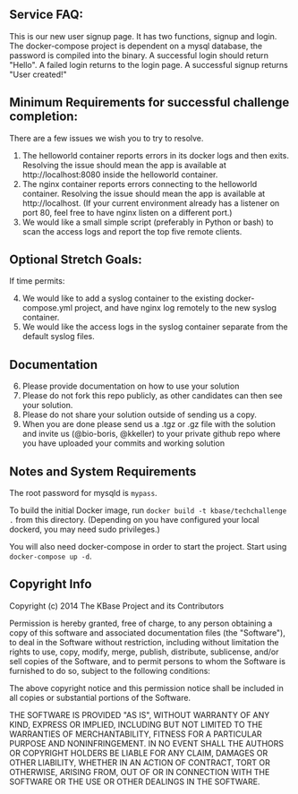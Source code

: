## Service FAQ: 
This is our new user signup page. It has two functions, signup and login.  The docker-compose project is dependent on a mysql database, the password is compiled into the binary.  A successful login should return "Hello".  A failed login returns to the login page.  A successful signup returns "User created!"



## Minimum Requirements for successful challenge completion:
There are a few issues we wish you to try to resolve.

1. The helloworld container reports errors in its docker logs and then exits.  Resolving the issue should mean the app is available at http://localhost:8080 inside the helloworld container.
2. The nginx container reports errors connecting to the helloworld container.  Resolving the issue should mean the app is available at http://localhost.  (If your current environment already has a listener on port 80, feel free to have nginx listen on a different port.)
3. We would like a small simple script (preferably in Python or bash) to scan the access logs and report the top five remote clients.

## Optional Stretch Goals:
If time permits: 

4. We would like to add a syslog container to the existing docker-compose.yml project, and have nginx log remotely to the new syslog container.
5. We would like the access logs in the syslog container separate from the default syslog files.

## Documentation
6. Please provide documentation on how to use your solution
7. Please do not fork this repo publicly, as other candidates can then see your solution.
8. Please do not share your solution outside of sending us a copy.
9. When you are done please send us a .tgz or .gz file with the solution and invite us (@bio-boris, @kkeller) to your private github repo where you have uploaded your commits and working solution

## Notes and System Requirements
The root password for mysqld is `mypass`.

To build the initial Docker image, run `docker build -t kbase/techchallenge .` from this directory.  (Depending on you have configured your local dockerd, you may need sudo privileges.)

You will also need docker-compose in order to start the project.  Start using `docker-compose up -d`.

## Copyright Info
Copyright (c) 2014 The KBase Project and its Contributors

Permission is hereby granted, free of charge, to any person obtaining a copy of this software and associated documentation files (the "Software"), to deal in the Software without restriction, including without limitation the rights to use, copy, modify, merge, publish, distribute, sublicense, and/or sell copies of the Software, and to permit persons to whom the Software is furnished to do so, subject to the following conditions:

The above copyright notice and this permission notice shall be included in all copies or substantial portions of the Software.

THE SOFTWARE IS PROVIDED "AS IS", WITHOUT WARRANTY OF ANY KIND, EXPRESS OR IMPLIED, INCLUDING BUT NOT LIMITED TO THE WARRANTIES OF MERCHANTABILITY, FITNESS FOR A PARTICULAR PURPOSE AND NONINFRINGEMENT. IN NO EVENT SHALL THE AUTHORS OR COPYRIGHT HOLDERS BE LIABLE FOR ANY CLAIM, DAMAGES OR OTHER LIABILITY, WHETHER IN AN ACTION OF CONTRACT, TORT OR OTHERWISE, ARISING FROM, OUT OF OR IN CONNECTION WITH THE SOFTWARE OR THE USE OR OTHER DEALINGS IN THE SOFTWARE.
